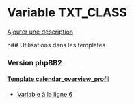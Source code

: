 # Variable TXT_CLASS
[Ajouter une description](https://fa-tvars.appspot.com/TXT_CLASS)

n## Utilisations dans les templates

### Version phpBB2

#### [Template calendar_overview_profil](subsilver/calendar_overview_profil.md)
* [Variable à la ligne 6](../subsilver/calendar_overview_profil.tpl#L6)